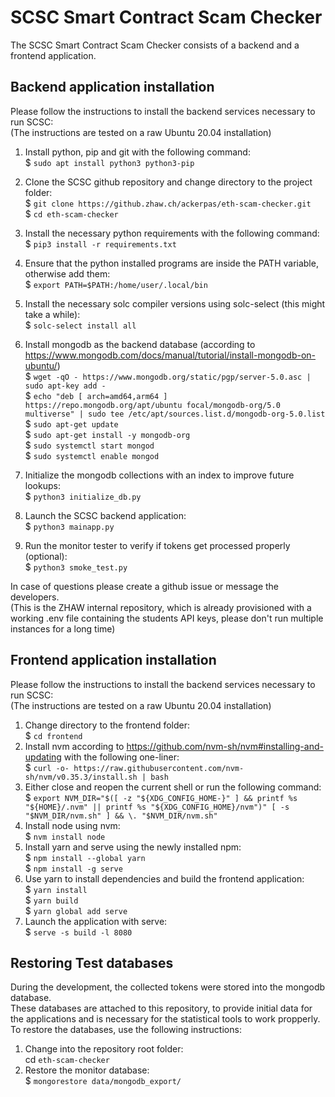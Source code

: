 # SCSC Smart Contract Scam Checker

The SCSC Smart Contract Scam Checker consists of a backend and a frontend application.


## Backend application installation
Please follow the instructions to install the backend services necessary to run SCSC:  
(The instructions are tested on a raw Ubuntu 20.04 installation)  

1. Install python, pip and git with the following command:  
    $ ```sudo apt install python3 python3-pip```  

2. Clone the SCSC github repository and change directory to the project folder:  
    $ ```git clone https://github.zhaw.ch/ackerpas/eth-scam-checker.git```  
    $ ```cd eth-scam-checker```  

3. Install the necessary python requirements with the following command:  
    $ ```pip3 install -r requirements.txt```  

4. Ensure that the python installed programs are inside the PATH variable, otherwise add them:  
    $ ```export PATH=$PATH:/home/user/.local/bin```  

5. Install the necessary solc compiler versions using solc-select (this might take a while):  
    $ ```solc-select install all```  

6. Install mongodb as the backend database (according to https://www.mongodb.com/docs/manual/tutorial/install-mongodb-on-ubuntu/)  
    $ ```wget -qO - https://www.mongodb.org/static/pgp/server-5.0.asc | sudo apt-key add -```  
    $ ```echo "deb [ arch=amd64,arm64 ] https://repo.mongodb.org/apt/ubuntu focal/mongodb-org/5.0 multiverse" | sudo tee /etc/apt/sources.list.d/mongodb-org-5.0.list```    
    $ ```sudo apt-get update```  
    $ ```sudo apt-get install -y mongodb-org```  
    $ ```sudo systemctl start mongod```  
    $ ```sudo systemctl enable mongod```  

7. Initialize the mongodb collections with an index to improve future lookups:    
    $ ```python3 initialize_db.py```  

8. Launch the SCSC backend application:  
    $ ```python3 mainapp.py```  

9. Run the monitor tester to verify if tokens get processed properly (optional):  
    $ ```python3 smoke_test.py```  

In case of questions please create a github issue or message the developers.  
(This is the ZHAW internal repository, which is already provisioned with a working .env file containing the students API keys, please don't run multiple instances for a long time)

## Frontend application installation
Please follow the instructions to install the backend services necessary to run SCSC:  
(The instructions are tested on a raw Ubuntu 20.04 installation)

1. Change directory to the frontend folder:  
    $ ```cd frontend```
2. Install nvm according to https://github.com/nvm-sh/nvm#installing-and-updating with the following one-liner:  
    $ ```curl -o- https://raw.githubusercontent.com/nvm-sh/nvm/v0.35.3/install.sh | bash``` 
3. Either close and reopen the current shell or run the following command:  
    $ ```export NVM_DIR="$([ -z "${XDG_CONFIG_HOME-}" ] && printf %s "${HOME}/.nvm" || printf %s "${XDG_CONFIG_HOME}/nvm")"
[ -s "$NVM_DIR/nvm.sh" ] && \. "$NVM_DIR/nvm.sh"```    
4. Install node using nvm:  
    $ ```nvm install node```  
5. Install yarn and serve using the newly installed npm:  
    $ ```npm install --global yarn```  
    $ ```npm install -g serve```
6. Use yarn to install dependencies and build the frontend application:  
    $ ```yarn install```  
    $ ```yarn build```  
    $ ```yarn global add serve```
7. Launch the application with serve:  
    $ ```serve -s build -l 8080```

## Restoring Test databases

During the development, the collected tokens were stored into the mongodb database.  
These databases are attached to this repository, to provide initial data for the applications and is necessary for the statistical tools to work propperly.  
To restore the databases, use the following instructions:  
1. Change into the repository root folder:  
    cd ```eth-scam-checker```
2. Restore the monitor database:  
    $ ```mongorestore data/mongodb_export/```  
